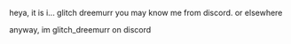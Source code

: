 heya, it is i... glitch dreemurr
you may know me from discord. or elsewhere

anyway, im glitch_dreemurr on discord

<!---
Glitchdreemurr/Glitchdreemurr is a ✨ special ✨ repository because its `README.md` (this file) appears on your GitHub profile.
You can click the Preview link to take a look at your changes.
--->
